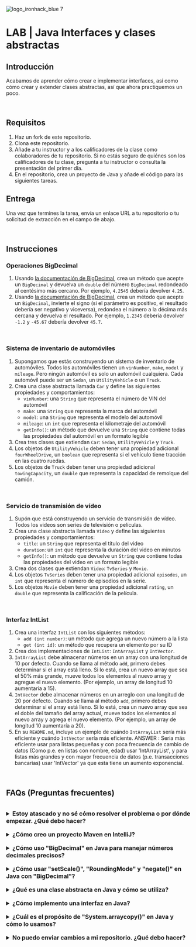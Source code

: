 
![logo_ironhack_blue 7](https://user-images.githubusercontent.com/23629340/40541063-a07a0a8a-601a-11e8-91b5-2f13e4e6b441.png)

# LAB | Java Interfaces y clases abstractas

## Introducción

Acabamos de aprender cómo crear e implementar interfaces, así como cómo crear y extender clases abstractas, así que ahora practiquemos un poco.

<br>

## Requisitos

1. Haz un fork de este repositorio.
2. Clona este repositorio.
3. Añade a tu instructor y a los calificadores de la clase como colaboradores de tu repositorio. Si no estás seguro de quiénes son los calificadores de tu clase, pregunta a tu instructor o consulta la presentación del primer día.
4. En el repositorio, crea un proyecto de Java y añade el código para las siguientes tareas.

## Entrega

Una vez que termines la tarea, envía un enlace URL a tu repositorio o tu solicitud de extracción en el campo de abajo.

<br>

## Instrucciones

### Operaciones BigDecimal

1. Usando [la documentación de BigDecimal](https://docs.oracle.com/javase/7/docs/api/java/math/BigDecimal.html), crea un método que acepte un `BigDecimal` y devuelva un `double` del número `BigDecimal` redondeado al centésimo más cercano. Por ejemplo, `4.2545` debería devolver `4.25`.
2. Usando [la documentación de BigDecimal](https://docs.oracle.com/javase/7/docs/api/java/math/BigDecimal.html), crea un método que acepte un `BigDecimal`, invierte el signo (si el parámetro es positivo, el resultado debería ser negativo y viceversa), redondea el número a la décima más cercana y devuelva el resultado. Por ejemplo, `1.2345` debería devolver `-1.2` y `-45.67` debería devolver `45.7`.

<br>

### Sistema de inventario de automóviles

1. Supongamos que estás construyendo un sistema de inventario de automóviles. Todos los automóviles tienen un `vinNumber`, `make`, `model` y `mileage`. Pero ningún automóvil es solo un automóvil cualquiera. Cada automóvil puede ser un `Sedan`, un `UtilityVehicle` o un `Truck`.
2. Crea una clase abstracta llamada `Car` y define las siguientes propiedades y comportamientos:
   - `vinNumber`: una `String` que representa el número de VIN del automóvil
   - `make`: una `String` que representa la marca del automóvil
   - `model`: una `String` que representa el modelo del automóvil
   - `mileage`: un `int` que representa el kilometraje del automóvil
   - `getInfo()`: un método que devuelve una `String` que contiene todas las propiedades del automóvil en un formato legible
3. Crea tres clases que extiendan `Car`: `Sedan`, `UtilityVehicle` y `Truck`.
4. Los objetos de `UtilityVehicle` deben tener una propiedad adicional `fourWheelDrive`, un `boolean` que representa si el vehículo tiene tracción en las cuatro ruedas.
5. Los objetos de `Truck` deben tener una propiedad adicional `towingCapacity`, un `double` que representa la capacidad de remolque del camión.

<br>

### Servicio de transmisión de vídeo

1. Supón que está construyendo un servicio de transmisión de vídeo. Todos los videos son series de televisión o películas.
2. Crea una clase abstracta llamada `Video` y define las siguientes propiedades y comportamientos:
   - `title`: un `String` que representa el título del video
   - `duration`: un `int` que representa la duración del video en minutos
   - `getInfo()`: un método que devuelve un `String` que contiene todas las propiedades del video en un formato legible
3. Crea dos clases que extiendan `Video`: `TvSeries` y `Movie`.
4. Los objetos `TvSeries` deben tener una propiedad adicional `episodes`, un `int` que representa el número de episodios en la serie.
5. Los objetos `Movie` deben tener una propiedad adicional `rating`, un `double` que representa la calificación de la película.

<br>

### Interfaz IntList

1. Crea una interfaz `IntList` con los siguientes métodos:
   - `add (int number)`: un método que agrega un nuevo número a la lista
   - `get (int id)`: un método que recupera un elemento por su ID
2. Crea dos implementaciones de `IntList`: `IntArrayList` y `IntVector`.
3. `IntArrayList` debe almacenar números en un array con una longitud de 10 por defecto. Cuando se llama al método `add`, primero debes determinar si el array está lleno. Si lo está, crea un nuevo array que sea el 50% más grande, mueve todos los elementos al nuevo array y agregue el nuevo elemento. (Por ejemplo, un array de longitud 10 aumentaría a 15).
4. `IntVector` debe almacenar números en un arreglo con una longitud de 20 por defecto. Cuando se llama al método `add`, primero debes determinar si el array está lleno. Si lo está, crea un nuevo array que sea el doble del tamaño del array actual, mueve todos los elementos al nuevo array y agrega el nuevo elemento. (Por ejemplo, un array de longitud 10 aumentaría a 20).
5. En su `README.md`, incluye un ejemplo de cuándo `IntArrayList` sería más eficiente y cuándo `IntVector` sería más eficiente. 
ANSWER : Seria más eficiente usar para listas pequeñas y con poca frecuencia de cambio de datos (Como p.e. en listas con nombre, edad) usar 'IntArrayList', y para listas más grandes y con mayor frecuencia de datos (p.e. transacciones bancarias) usar 'IntVector' ya que esta tiene un aumento exponencial.

<br>

## FAQs (Preguntas frecuentes)

<br>

<details>
  <summary style="font-size: 16px; cursor: pointer; outline: none; font-weight: bold;">Estoy atascado y no sé cómo resolver el problema o por dónde empezar. ¿Qué debo hacer?</summary>

  <!-- ✅ -->

  Si estás atascado con tu código y no sabes cómo resolver el problema o por dónde empezar, debes dar un paso atrás y tratar de formular una pregunta clara y directa sobre el problema específico que enfrentas. El proceso que seguirás al tratar de definir esta pregunta te ayudará a limitar el problema y a encontrar soluciones potenciales.

  Por ejemplo, ¿no entiendes el concepto o estás recibiendo un mensaje de error que no sabes cómo arreglar? Por lo general, es útil intentar formular el problema de la manera más clara posible, incluyendo cualquier mensaje de error que estés recibiendo. Esto puede ayudarte a comunicar el problema a otras personas y, potencialmente, a obtener ayuda de tus compañeros o recursos en línea.

  Una vez que tengas una comprensión clara del problema, deberías poder comenzar a trabajar hacia la solución.

</details>

<br>

<details> 
  <summary style="font-size: 16px; cursor: pointer; outline: none; font-weight: bold;">¿Cómo creo un proyecto Maven en IntelliJ?</summary>

  <!-- ✅ -->

  Para crear un proyecto Maven en IntelliJ, puedes seguir estos pasos:

   1. Abre IntelliJ IDEA y haz clic en el botón "Create New Project".
   2. En el diálogo "New Project", selecciona "Maven" como el sistema de compilación.
   3. Especifica el nombre del proyecto.
   4. En la sección "Project Location", especifica una ubicación donde quieres guardar tu proyecto.
   5. Selecciona la casilla de verificación "Create Git repository" para inicializar el repositorio git al crear el proyecto.
   6. Haz clic en el botón "Create" para crear el proyecto Maven.

</details>

<br>

<details>
  <summary style="font-size: 16px; cursor: pointer; outline: none; font-weight: bold;">¿Cómo uso "BigDecimal" en Java para manejar números decimales precisos?</summary>

  <!-- ✅ -->

  `BigDecimal` es una clase en Java que proporciona soporte para números decimales precisos, lo que permite realizar operaciones aritméticas con precisión arbitraria.

  Aquí hay un ejemplo de cómo usar `BigDecimal` en un programa Java:

  ```java
  import java.math.BigDecimal;

  public class BigDecimalExample {
  public static void main(String[] args) {
    BigDecimal a = new BigDecimal("0.1");
    BigDecimal b = new BigDecimal("0.2");
    BigDecimal c = a.add(b);
    System.out.println("a + b = " + c);
  }
  }
  ```

  En este ejemplo, se crean objetos `BigDecimal` usando la palabra clave `new` y una representación String del número decimal. Luego se utiliza el método `add` para realizar operaciones aritméticas en los objetos `BigDecimal`, proporcionando resultados precisos.

  Es importante tener en cuenta que al crear un objeto `BigDecimal`, se recomienda usar el constructor String en lugar del constructor `double`. El constructor `double` no se recomienda para crear objetos `BigDecimal` porque el tipo de datos `double` tiene una precisión limitada y puede producir resultados inesperados.

  Además del método `add`, `BigDecimal` también proporciona otras operaciones aritméticas, como `subtract`, `multiply` y `divide`, así como métodos para redondear y dar formato al número decimal.

</details>

<br>

<details>
  <summary style="font-size: 16px; cursor: pointer; outline: none; font-weight: bold;">¿Cómo usar "setScale()", "RoundingMode" y "negate()" en Java con "BigDecimal"?</summary>

  <!-- ✅ -->

  `setScale()`, `RoundingMode` y `negate()` son métodos en la clase `BigDecimal` en Java que brindan funcionalidad adicional al trabajar con números decimales precisos.

  `setScale()` se utiliza para establecer la escala de un objeto `BigDecimal`, lo que determina la cantidad de lugares decimales a mantener. Por ejemplo:

  ```java
  import java.math.BigDecimal;

  public class BigDecimalExample {
      public static void main(String[] args) {
          BigDecimal a = new BigDecimal("1.234567");
          BigDecimal b = a.setScale(4, BigDecimal.ROUND_HALF_UP);
          System.out.println("a: " + a);
          System.out.println("b: " + b);
      }
  }
  ```

  En este ejemplo, se usa `setScale()` para establecer la escala de `a` en 4 lugares decimales y el resultado se almacena en un nuevo objeto `BigDecimal`, `b`. El argumento `ROUND_HALF_UP` especifica el modo de redondeo a usar al establecer la escala.

  `RoundingMode` es una enumeración en Java que define los diferentes modos de redondeo que se pueden usar con `BigDecimal`. Por ejemplo:

  ```java
  import java.math.BigDecimal;
  import java.math.RoundingMode;

  public class BigDecimalExample {
      public static void main(String[] args) {
          BigDecimal a = new BigDecimal("1.234567");
          BigDecimal b = a.setScale(4, RoundingMode.HALF_UP);
          System.out.println("a: " + a);
          System.out.println("b: " + b);
      }
  }
  ```

  En este ejemplo, `RoundingMode.HALF_UP` se usa como el argumento de modo de redondeo en el método `setScale()`.

  `negate()` se utiliza para negar el valor de un objeto BigDecimal, convirtiendo un valor positivo en negativo y viceversa. Por ejemplo:

  ```java
  import java.math.BigDecimal;

  public class BigDecimalExample {
      public static void main(String[] args) {
          BigDecimal a = new BigDecimal("1.234567");
          BigDecimal b = a.negate();
          System.out.println("a: " + a);
          System.out.println("b: " + b);
      }
  }
  ```

  En este ejemplo, se utiliza `negate()` para negar el valor de `a` y almacenar el resultado en un nuevo objeto `BigDecimal`, `b`.

</details>

<br>

<details>
  <summary style="font-size: 16px; cursor: pointer; outline: none; font-weight: bold;">¿Qué es una clase abstracta en Java y cómo se utiliza?</summary>

  <!-- ✅ -->

  Una clase abstracta en Java es una clase que no se puede instanciar y se destina a ser heredada por otras clases. Las clases abstractas pueden contener métodos abstractos, que son métodos que se declaran pero no tienen un cuerpo.

  Una clase abstracta se utiliza como una clase base para proporcionar una interfaz y una implementación común a sus subclases. Las subclases de una clase abstracta deben implementar los métodos abstractos definidos en la clase abstracta.

  Aquí hay un ejemplo de una clase abstracta en Java:

  ```java
  abstract class Shape {
      int x, y;
      // abstract method that subclasses must implement
      abstract void draw();
  }

  class Circle extends Shape {
    @Override
      void draw() {
          System.out.println("Drawing a circle");
      }
  }

  class Square extends Shape {
    @Override
      void draw() {
          System.out.println("Drawing a square");
      }
  }
  ```

  En este ejemplo, la clase `Shape` es una clase abstracta que contiene un método abstracto `draw()`. Las clases `Circle` y `Square` son subclases de Shape e implementan el método `draw()`.

  Cuando una subclase implementa los métodos abstractos de su clase abstracta, hereda las propiedades y métodos de la clase abstracta, lo que facilita la implementación de funcionalidades comunes en múltiples clases.

</details>

<br>

<details>
  <summary style="font-size: 16px; cursor: pointer; outline: none; font-weight: bold;">¿Cómo implemento una interfaz en Java?</summary>

<!-- ✅ -->

  En Java, una interfaz es un plano que describe los métodos que una clase debe implementar. Para implementar una interfaz, es necesario crear una clase que implemente la interfaz y proporcione una implementación para cada uno de sus métodos.

  Aquí hay un ejemplo de cómo implementar una interfaz en Java:

  ```java
  interface Shape {
      void draw();
  }

  class Circle implements Shape {
    @Override
      public void draw() {
          System.out.println("Drawing a circle");
      }
  }

  class Square implements Shape {
    @Override
      public void draw() {
          System.out.println("Drawing a square");
      }
  }
  ```

  En este ejemplo, la interfaz `Shape` define un solo método `draw()`. Las clases `Circle` y `Square` implementan la interfaz Shape proporcionando una implementación para el método `draw()`.

  Cuando una clase implementa una interfaz, debe implementar todos los métodos definidos en la interfaz. Si una clase no implementa todos los métodos, no se compilará. Las interfaces se pueden utilizar para imponer un conjunto común de métodos en un grupo de clases, lo que facilita la escritura de código que es intercambiable entre diferentes clases que implementan la misma interfaz.

</details>

<br>

<details>
  <summary style="font-size: 16px; cursor: pointer; outline: none; font-weight: bold;">¿Cuál es el propósito de "System.arraycopy()" en Java y cómo lo usamos?</summary>

  <!-- ✅ -->

  El método `System.arraycopy()` en Java se utiliza para copiar elementos de una array a otro. Es parte de la clase `System` y proporciona una alternativa más rápida al método tradicional de bucle for para copiar arrays. El método tiene la siguiente firma:

  ```java
  public static void arraycopy(Object src, int srcPos, Object dest, int destPos, int length)
  ```

  Aquí hay un ejemplo de cómo puede usar `System.arraycopy()`:

  ```java
  int[] sourceArray = new int[] {1, 2, 3, 4, 5};
  int[] destinationArray = new int[5];
  System.arraycopy(sourceArray, 0, destinationArray, 0, sourceArray.length);

  System.out.println(Arrays.toString(destinationArray));
  ```

  En este ejemplo, se utiliza `System.arraycopy()` para copiar los elementos de `sourceArray` a `destinationArray`. El primer argumento `src` es el array fuente, el segundo argumento `srcPos` es la posición de inicio en el array fuente, el tercer argumento `dest` es el array destino, el cuarto argumento `destPos` es la posición de inicio en el array destino y el quinto argumento `length` es la cantidad de elementos que se deben copiar. El resultado de este ejemplo sería `[1, 2, 3, 4, 5]`.

</details>

<br>

<details>
  <summary style="font-size: 16px; cursor: pointer; outline: none; font-weight: bold;">No puedo enviar cambios a mi repositorio. ¿Qué debo hacer?</summary>

  <!-- ✅ -->

  Si no puedes enviar cambios a tu repositorio, aquí hay algunos pasos que puedes seguir:

  1. Verifica tu conexión a internet: Asegúrate de que tu conexión a internet sea estable y funcione.
  2. Verifica la URL de tu repositorio: Asegúrate de estar usando la URL correcta de tu repositorio para enviar tus cambios.
  3. Revisa tus credenciales de Git: Asegúrate de que tus credenciales de Git estén actualizadas y correctas. Puedes revisar tus credenciales usando el siguiente comando:

  ```bash
  git config --list
  ```

  4. Actualiza tu repositorio local: Antes de enviar cambios, asegúrate de que tu repositorio local esté actualizado con el repositorio remoto. Puedes actualizar tu repositorio local usando el siguiente comando:

  ```bash
  git fetch origin
  ```

  5. Revisa posibles conflictos: Si hay conflictos entre tu repositorio local y el repositorio remoto, resuélvelos antes de enviar cambios.
  6. Envía cambios: Una vez que hayas resuelto los conflictos y actualizado tu repositorio local, puedes intentar enviar cambios nuevamente usando el siguiente comando:

  ```bash
  git push origin <branch_name>
  ```

</details>
